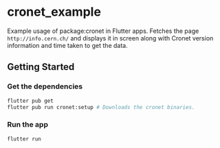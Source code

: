 # cronet_example

Example usage of package:cronet in Flutter apps. Fetches the page `http://info.cern.ch/` and displays it in screen along with Cronet version information and time taken to get the data.

## Getting Started

### Get the dependencies

```bash
flutter pub get
flutter pub run cronet:setup # Downloads the cronet binaries.
```

### Run the app

```bash
flutter run
```
